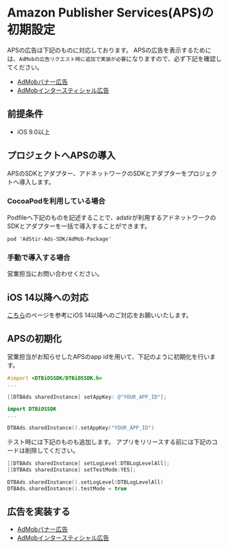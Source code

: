 # Amazon Publisher Services(APS)の初期設定

APSの広告は下記のものに対応しております。
APSの広告を表示するためには、`AdMobの広告リクエスト時に追加で実装が必要`になりますので、必ず下記を確認してください。

* [AdMobバナー広告](banner.md)
* [AdMobインタースティシャル広告](interstitial.md)

## 前提条件

* iOS 9.0以上

## プロジェクトへAPSの導入

APSのSDKとアダプター、アドネットワークのSDKとアダプターをプロジェクトへ導入します。

### CocoaPodを利用している場合
Podfileへ下記のものを記述することで、adstirが利用するアドネットワークのSDKとアダプターを一括で導入することができます。

```
pod 'AdStir-Ads-SDK/AdMob-Package'
```

### 手動で導入する場合

営業担当にお問い合わせください。

## iOS 14以降への対応

[こちら](../adstir/init/ios14.md)のページを参考にiOS 14以降へのご対応をお願いいたします。

## APSの初期化

営業担当がお知らせしたAPSのapp idを用いて、下記のように初期化を行います。

```Objective-c tab=
#import <DTBiOSSDK/DTBiOSSDK.h>
...

[[DTBAds sharedInstance] setAppKey: @"YOUR_APP_ID"];
```

```swift tab=
import DTBiOSSDK
...

DTBAds.sharedInstance().setAppKey("YOUR_APP_ID")
```

テスト時には下記のものも追加します。
アプリをリリースする前には下記のコードは削除してください。

```Objective-c tab=
[[DTBAds sharedInstance] setLogLevel:DTBLogLevelAll];
[[DTBAds sharedInstance] setTestMode:YES];
```

```swift tab=
DTBAds.sharedInstance().setLogLevel(DTBLogLevelAll)
DTBAds.sharedInstance().testMode = true
```

## 広告を実装する

* [AdMobバナー広告](banner.md)
* [AdMobインタースティシャル広告](interstitial.md)
